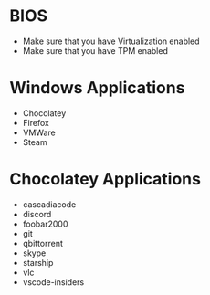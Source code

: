 # BIOS

 - Make sure that you have Virtualization enabled
 - Make sure that you have TPM enabled

# Windows Applications

 - Chocolatey
 - Firefox
 - VMWare
 - Steam

# Chocolatey Applications

 - cascadiacode
 - discord
 - foobar2000
 - git
 - qbittorrent
 - skype
 - starship
 - vlc
 - vscode-insiders
